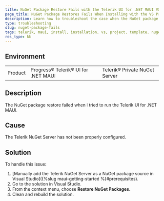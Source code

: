 ```yaml
---
title: NuGet Package Restore Fails with the Telerik UI for .NET MAUI VS Project Template
page_title: NuGet Package Restores Fails When Installing with the VS Project Template on Windows - .NET MAUI Knowledge Base
description: Learn how to troubleshoot the case when the NuGet package restore fails while trying to run Telerik UI for .NET MAUI with the VS project Template on Windows.
type: troubleshooting
slug: nuget-package-fails
tags: telerik, maui, install, installation, vs, project, template, nuget, package, fail
res_type: kb
---
```


## Environment

<table>
	<tbody>
    <tr>
      <td>Product</td>
      <td>Progress® Telerik® UI for .NET MAUI</td>
      <td>Telerik® Private NuGet Server</td>
    </tr>
	</tbody>
</table>

## Description

The NuGet package restore failed when I tried to run the Telerik UI for .NET MAUI.

## Cause

The Telerik NuGet Server has not been properly configured.

## Solution

To handle this issue:

1. [Manually add the Telerik NuGet Server as a NuGet package source in Visual Studio]({%slug maui-getting-started %}#prerequisites).
1. Go to the solution in Visual Studio.
1. From the context menu, choose **Restore NuGet Packages**.
1. Clean and rebuild the solution.
